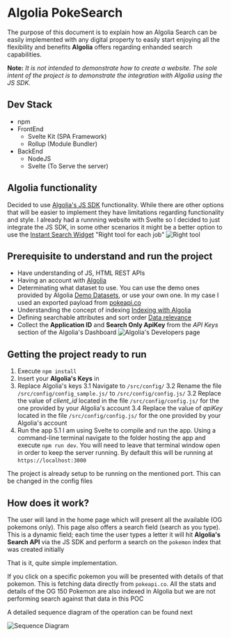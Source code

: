 # Algolia PokeSearch

The purpose of this document is to explain how an Algolia Search can be easily implemented with any digital property to easily start enjoying all the flexibility and benefits **Algolia** offers regarding enhanded search capabilities.

**Note:** *It is not intended to demonstrate how to create a website. The sole intent of the project is to demonstrate the integration with Algolia using the JS SDK.*

## Dev Stack
*	npm
*	FrontEnd
	*	Svelte Kit (SPA Framework)
	*	Rollup (Module Bundler)
*	BackEnd
	*	NodeJS
	*	Svelte (To Serve the server)

## Algolia functionality
Decided to use [Algolia's JS SDK](https://www.algolia.com/doc/api-client/getting-started/install/javascript/?client=javascript) functionality. While there are other options that will be easier to implement they have limitations regarding functionality and style. I already had a runnning website with Svelte so I decided to just integrate the JS SDK, in some other scenarios it might be a better option to use the [Instant Search Widget](https://community.algolia.com/#instantsearch) "Right tool for each job"
![Right tool](https://media.giphy.com/media/l1Kum52Ai1QUFmMN2/giphy.gif)

## Prerequisite to understand and run the project

*	Have understanding of JS, HTML REST APIs
*	Having an account with [Algolia](https://www.algolia.com)
*	Determinating what dataset to use. You can use the demo ones provided by Algolia [Demo Datasets](https://github.com/algolia/datasets), or use your own one. In my case I used an exported payload from [pokeapi.co](www.pokeapi.co)
*	Understanding the concept of indexing [Indexing with Algolia](https://www.algolia.com/doc/guides/indexing/indexing-overview/#overview)
*	Defining searchable attributes and sort order [Data relevance](https://www.algolia.com/doc/guides/getting-started/the-implementation-process/#configuring-relevance)
*	Collect the **Application ID** and **Search Only ApiKey** from the *API Keys* section of the Algolia's Dashboard
![Algolia's Developers page](https://www.arguinzon.es/public/images/algolia/algoliaKeys.png)

## Getting the project ready to run

1. Execute	`npm install`
2. Insert your **Algolia's Keys** in 
3. Replace Algolia's keys
	3.1	Navigate to `/src/config/`
    3.2 Rename the file `/src/config/config_sample.js/` to `/src/config/config.js/`
	3.2	Replace the value of *client_id* located in the file `/src/config/config.js/` for the one provided by your Algolia's account
	3.4	Replace the value of *apiKey* located in the file `/src/config/config.js/` for the one provided by your Algolia's account
5. Run the app
	5.1 I am using Svelte to compile and run the app.
	Using a command-line terminal navigate to the folder hosting the app and execute `npm run dev`. You will need to leave that terminal window open in order to keep the server running. By default this will be running at `https://localhost:3000`
	
The project is already setup to be running on the mentioned port. This can be changed in the config files

## How does it work?

The user will land in the home page which will present all the available (OG pokemons only). This page also offers a search field (search as you type). This is a dynamic field; each time the user types a letter it will hit **Algolia's Search API** via the JS SDK and perform a search on the `pokemon` index that was created initially 

That is it, quite simple implementation. 

If you click on a specific pokemon you will be presented with details of that pokemon. This is fetching data directly from `pokeapi.co`. All the stats and details of the OG 150 Pokemon are also indexed in Algolia but we are not performing search against that data in this POC

A detailed sequence diagram of the operation can be found next

![Sequence Diagram](https://www.arguinzon.es/public/images/algolia/sequenceDiagram.png)

